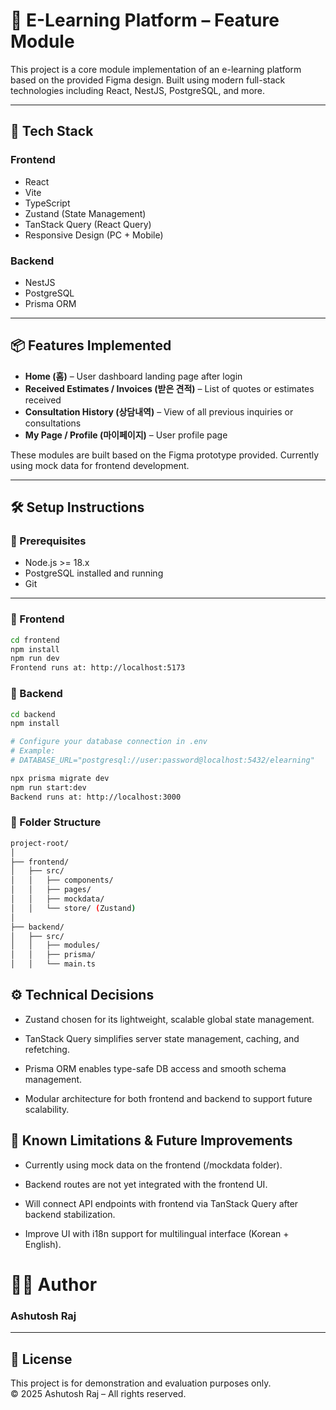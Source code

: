 
# 📘 E-Learning Platform – Feature Module

This project is a core module implementation of an e-learning platform based on the provided Figma design. Built using modern full-stack technologies including React, NestJS, PostgreSQL, and more.

---

## 🔧 Tech Stack

### Frontend

- React
- Vite
- TypeScript
- Zustand (State Management)
- TanStack Query (React Query)
- Responsive Design (PC + Mobile)

### Backend

- NestJS
- PostgreSQL
- Prisma ORM

---

## 📦 Features Implemented

- **Home (홈)** – User dashboard landing page after login
- **Received Estimates / Invoices (받은 견적)** – List of quotes or estimates received
- **Consultation History (상담내역)** – View of all previous inquiries or consultations
- **My Page / Profile (마이페이지)** – User profile page

These modules are built based on the Figma prototype provided. Currently using mock data for frontend development.

---

## 🛠️ Setup Instructions

### 🔹 Prerequisites

- Node.js >= 18.x
- PostgreSQL installed and running
- Git

---

### 🔹 Frontend

```bash
cd frontend
npm install
npm run dev
Frontend runs at: http://localhost:5173
```

### 🔹 Backend
```bash
cd backend
npm install

# Configure your database connection in .env
# Example:
# DATABASE_URL="postgresql://user:password@localhost:5432/elearning"

npx prisma migrate dev
npm run start:dev
Backend runs at: http://localhost:3000
```

### 📂 Folder Structure
```bash
project-root/
│
├── frontend/
│   ├── src/
│   │   ├── components/
│   │   ├── pages/
│   │   ├── mockdata/
│   │   └── store/ (Zustand)
│
├── backend/
│   ├── src/
│   │   ├── modules/
│   │   ├── prisma/
│   │   └── main.ts

```
## ⚙️ Technical Decisions
- Zustand chosen for its lightweight, scalable global state management.

- TanStack Query simplifies server state management, caching, and refetching.

- Prisma ORM enables type-safe DB access and smooth schema management.

- Modular architecture for both frontend and backend to support future scalability.

## 🔄 Known Limitations & Future Improvements
- Currently using mock data on the frontend (/mockdata folder).

- Backend routes are not yet integrated with the frontend UI.

- Will connect API endpoints with frontend via TanStack Query after backend stabilization.

- Improve UI with i18n support for multilingual interface (Korean + English).


# 👨‍💻 Author

### Ashutosh Raj  


---

## 📄 License

This project is for demonstration and evaluation purposes only.  
© 2025 Ashutosh Raj – All rights reserved.


